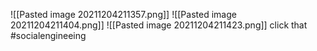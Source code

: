 ![[Pasted image 20211204211357.png]]
![[Pasted image 20211204211404.png]]
![[Pasted image 20211204211423.png]]
click that
#socialengineeing 